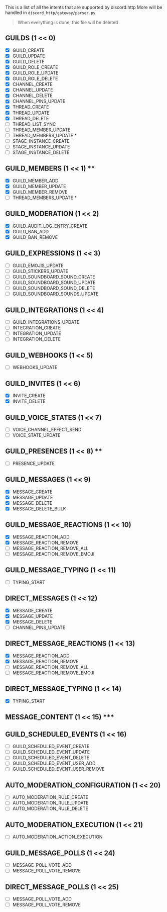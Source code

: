 This is a list of all the intents that are supported by discord.http
More will be handled in `discord_http/gateway/parser.py`

> When everything is done, this file will be deleted

## GUILDS (1 << 0)
  - [x] GUILD_CREATE
  - [x] GUILD_UPDATE
  - [x] GUILD_DELETE
  - [x] GUILD_ROLE_CREATE
  - [x] GUILD_ROLE_UPDATE
  - [x] GUILD_ROLE_DELETE
  - [x] CHANNEL_CREATE
  - [x] CHANNEL_UPDATE
  - [x] CHANNEL_DELETE
  - [x] CHANNEL_PINS_UPDATE
  - [x] THREAD_CREATE
  - [x] THREAD_UPDATE
  - [x] THREAD_DELETE
  - [ ] THREAD_LIST_SYNC
  - [ ] THREAD_MEMBER_UPDATE
  - [ ] THREAD_MEMBERS_UPDATE *
  - [ ] STAGE_INSTANCE_CREATE
  - [ ] STAGE_INSTANCE_UPDATE
  - [ ] STAGE_INSTANCE_DELETE

## GUILD_MEMBERS (1 << 1) **
  - [x] GUILD_MEMBER_ADD
  - [x] GUILD_MEMBER_UPDATE
  - [x] GUILD_MEMBER_REMOVE
  - [ ] THREAD_MEMBERS_UPDATE *

## GUILD_MODERATION (1 << 2)
  - [x] GUILD_AUDIT_LOG_ENTRY_CREATE
  - [x] GUILD_BAN_ADD
  - [x] GUILD_BAN_REMOVE

## GUILD_EXPRESSIONS (1 << 3)
  - [ ] GUILD_EMOJIS_UPDATE
  - [ ] GUILD_STICKERS_UPDATE
  - [ ] GUILD_SOUNDBOARD_SOUND_CREATE
  - [ ] GUILD_SOUNDBOARD_SOUND_UPDATE
  - [ ] GUILD_SOUNDBOARD_SOUND_DELETE
  - [ ] GUILD_SOUNDBOARD_SOUNDS_UPDATE

## GUILD_INTEGRATIONS (1 << 4)
  - [ ] GUILD_INTEGRATIONS_UPDATE
  - [ ] INTEGRATION_CREATE
  - [ ] INTEGRATION_UPDATE
  - [ ] INTEGRATION_DELETE

## GUILD_WEBHOOKS (1 << 5)
  - [ ] WEBHOOKS_UPDATE

## GUILD_INVITES (1 << 6)
  - [x] INVITE_CREATE
  - [x] INVITE_DELETE

## GUILD_VOICE_STATES (1 << 7)
  - [ ] VOICE_CHANNEL_EFFECT_SEND
  - [ ] VOICE_STATE_UPDATE

## GUILD_PRESENCES (1 << 8) **
  - [ ] PRESENCE_UPDATE

## GUILD_MESSAGES (1 << 9)
  - [x] MESSAGE_CREATE
  - [x] MESSAGE_UPDATE
  - [x] MESSAGE_DELETE
  - [x] MESSAGE_DELETE_BULK

## GUILD_MESSAGE_REACTIONS (1 << 10)
  - [x] MESSAGE_REACTION_ADD
  - [x] MESSAGE_REACTION_REMOVE
  - [ ] MESSAGE_REACTION_REMOVE_ALL
  - [ ] MESSAGE_REACTION_REMOVE_EMOJI

## GUILD_MESSAGE_TYPING (1 << 11)
  - [ ] TYPING_START

## DIRECT_MESSAGES (1 << 12)
  - [x] MESSAGE_CREATE
  - [x] MESSAGE_UPDATE
  - [x] MESSAGE_DELETE
  - [ ] CHANNEL_PINS_UPDATE

## DIRECT_MESSAGE_REACTIONS (1 << 13)
  - [x] MESSAGE_REACTION_ADD
  - [x] MESSAGE_REACTION_REMOVE
  - [ ] MESSAGE_REACTION_REMOVE_ALL
  - [ ] MESSAGE_REACTION_REMOVE_EMOJI

## DIRECT_MESSAGE_TYPING (1 << 14)
  - [x] TYPING_START

## MESSAGE_CONTENT (1 << 15) ***

## GUILD_SCHEDULED_EVENTS (1 << 16)
  - [ ] GUILD_SCHEDULED_EVENT_CREATE
  - [ ] GUILD_SCHEDULED_EVENT_UPDATE
  - [ ] GUILD_SCHEDULED_EVENT_DELETE
  - [ ] GUILD_SCHEDULED_EVENT_USER_ADD
  - [ ] GUILD_SCHEDULED_EVENT_USER_REMOVE

## AUTO_MODERATION_CONFIGURATION (1 << 20)
  - [ ] AUTO_MODERATION_RULE_CREATE
  - [ ] AUTO_MODERATION_RULE_UPDATE
  - [ ] AUTO_MODERATION_RULE_DELETE

## AUTO_MODERATION_EXECUTION (1 << 21)
  - [ ] AUTO_MODERATION_ACTION_EXECUTION

## GUILD_MESSAGE_POLLS (1 << 24)
  - [ ] MESSAGE_POLL_VOTE_ADD
  - [ ] MESSAGE_POLL_VOTE_REMOVE

## DIRECT_MESSAGE_POLLS (1 << 25)
  - [ ] MESSAGE_POLL_VOTE_ADD
  - [ ] MESSAGE_POLL_VOTE_REMOVE
